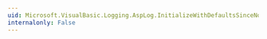 ```yaml
---
uid: Microsoft.VisualBasic.Logging.AspLog.InitializeWithDefaultsSinceNoConfigExists
internalonly: False
---
```


